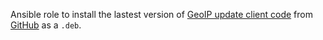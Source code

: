 Ansible role to install the lastest version of 
[GeoIP update client code](https://github.com/maxmind/geoipupdate) from
[GitHub](https://github.com/maxmind/geoipupdate/releases) as a `.deb`.
